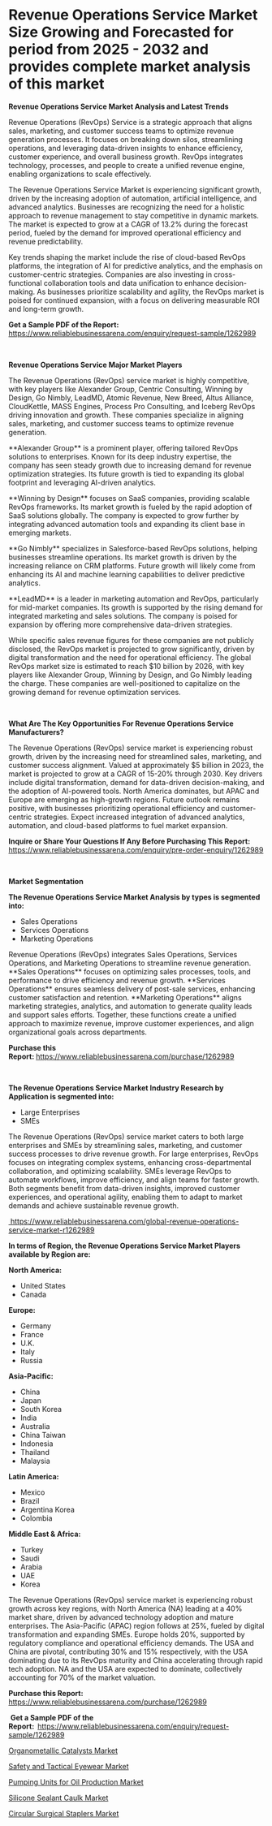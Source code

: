 <p><h1>Revenue Operations Service Market Size Growing and Forecasted for period from 2025 - 2032 and provides complete market analysis of this market</h1></p><p><strong>Revenue Operations Service Market Analysis and Latest Trends</strong></p>
<p><p>Revenue Operations (RevOps) Service is a strategic approach that aligns sales, marketing, and customer success teams to optimize revenue generation processes. It focuses on breaking down silos, streamlining operations, and leveraging data-driven insights to enhance efficiency, customer experience, and overall business growth. RevOps integrates technology, processes, and people to create a unified revenue engine, enabling organizations to scale effectively.</p><p>The Revenue Operations Service Market is experiencing significant growth, driven by the increasing adoption of automation, artificial intelligence, and advanced analytics. Businesses are recognizing the need for a holistic approach to revenue management to stay competitive in dynamic markets. The market is expected to grow at a CAGR of 13.2% during the forecast period, fueled by the demand for improved operational efficiency and revenue predictability.</p><p>Key trends shaping the market include the rise of cloud-based RevOps platforms, the integration of AI for predictive analytics, and the emphasis on customer-centric strategies. Companies are also investing in cross-functional collaboration tools and data unification to enhance decision-making. As businesses prioritize scalability and agility, the RevOps market is poised for continued expansion, with a focus on delivering measurable ROI and long-term growth.</p></p>
<p><strong>Get a Sample PDF of the Report:&nbsp;</strong> <a href="https://www.reliablebusinessarena.com/enquiry/request-sample/1262989?utm_campaign=1990&utm_medium=2&utm_source=Github&utm_content=ia&utm_term=20012025&utm_id=revenue-operations-service">https://www.reliablebusinessarena.com/enquiry/request-sample/1262989</a></p>
<p>&nbsp;</p>
<p><strong>Revenue Operations Service Major Market Players</strong></p>
<p><p>The Revenue Operations (RevOps) service market is highly competitive, with key players like Alexander Group, Centric Consulting, Winning by Design, Go Nimbly, LeadMD, Atomic Revenue, New Breed, Altus Alliance, CloudKettle, MASS Engines, Process Pro Consulting, and Iceberg RevOps driving innovation and growth. These companies specialize in aligning sales, marketing, and customer success teams to optimize revenue generation.</p><p>**Alexander Group** is a prominent player, offering tailored RevOps solutions to enterprises. Known for its deep industry expertise, the company has seen steady growth due to increasing demand for revenue optimization strategies. Its future growth is tied to expanding its global footprint and leveraging AI-driven analytics.</p><p>**Winning by Design** focuses on SaaS companies, providing scalable RevOps frameworks. Its market growth is fueled by the rapid adoption of SaaS solutions globally. The company is expected to grow further by integrating advanced automation tools and expanding its client base in emerging markets.</p><p>**Go Nimbly** specializes in Salesforce-based RevOps solutions, helping businesses streamline operations. Its market growth is driven by the increasing reliance on CRM platforms. Future growth will likely come from enhancing its AI and machine learning capabilities to deliver predictive analytics.</p><p>**LeadMD** is a leader in marketing automation and RevOps, particularly for mid-market companies. Its growth is supported by the rising demand for integrated marketing and sales solutions. The company is poised for expansion by offering more comprehensive data-driven strategies.</p><p>While specific sales revenue figures for these companies are not publicly disclosed, the RevOps market is projected to grow significantly, driven by digital transformation and the need for operational efficiency. The global RevOps market size is estimated to reach $10 billion by 2026, with key players like Alexander Group, Winning by Design, and Go Nimbly leading the charge. These companies are well-positioned to capitalize on the growing demand for revenue optimization services.</p></p>
<p>&nbsp;</p>
<p><strong>What Are The Key Opportunities For Revenue Operations Service Manufacturers?</strong></p>
<p><p>The Revenue Operations (RevOps) service market is experiencing robust growth, driven by the increasing need for streamlined sales, marketing, and customer success alignment. Valued at approximately $5 billion in 2023, the market is projected to grow at a CAGR of 15-20% through 2030. Key drivers include digital transformation, demand for data-driven decision-making, and the adoption of AI-powered tools. North America dominates, but APAC and Europe are emerging as high-growth regions. Future outlook remains positive, with businesses prioritizing operational efficiency and customer-centric strategies. Expect increased integration of advanced analytics, automation, and cloud-based platforms to fuel market expansion.</p></p>
<p><strong>Inquire or Share Your Questions If Any Before Purchasing This Report:</strong> <a href="https://www.reliablebusinessarena.com/enquiry/pre-order-enquiry/1262989?utm_campaign=1990&utm_medium=2&utm_source=Github&utm_content=ia&utm_term=20012025&utm_id=revenue-operations-service">https://www.reliablebusinessarena.com/enquiry/pre-order-enquiry/1262989</a></p>
<p>&nbsp;</p>
<p><strong>Market Segmentation</strong></p>
<p><strong>The Revenue Operations Service Market Analysis by types is segmented into:</strong></p>
<p><ul><li>Sales Operations</li><li>Services Operations</li><li>Marketing Operations</li></ul></p>
<p><p>Revenue Operations (RevOps) integrates Sales Operations, Services Operations, and Marketing Operations to streamline revenue generation. **Sales Operations** focuses on optimizing sales processes, tools, and performance to drive efficiency and revenue growth. **Services Operations** ensures seamless delivery of post-sale services, enhancing customer satisfaction and retention. **Marketing Operations** aligns marketing strategies, analytics, and automation to generate quality leads and support sales efforts. Together, these functions create a unified approach to maximize revenue, improve customer experiences, and align organizational goals across departments.</p></p>
<p><strong>Purchase this Report:&nbsp;</strong><a href="https://www.reliablebusinessarena.com/purchase/1262989?utm_campaign=1990&utm_medium=2&utm_source=Github&utm_content=ia&utm_term=20012025&utm_id=revenue-operations-service">https://www.reliablebusinessarena.com/purchase/1262989</a></p>
<p>&nbsp;</p>
<p><strong>The Revenue Operations Service Market Industry Research by Application is segmented into:</strong></p>
<p><ul><li>Large Enterprises</li><li>SMEs</li></ul></p>
<p><p>The Revenue Operations (RevOps) service market caters to both large enterprises and SMEs by streamlining sales, marketing, and customer success processes to drive revenue growth. For large enterprises, RevOps focuses on integrating complex systems, enhancing cross-departmental collaboration, and optimizing scalability. SMEs leverage RevOps to automate workflows, improve efficiency, and align teams for faster growth. Both segments benefit from data-driven insights, improved customer experiences, and operational agility, enabling them to adapt to market demands and achieve sustainable revenue growth.</p></p>
<p><a href="https://www.reliablebusinessarena.com/global-revenue-operations-service-market-r1262989?utm_campaign=1990&utm_medium=2&utm_source=Github&utm_content=ia&utm_term=20012025&utm_id=revenue-operations-service">&nbsp;https://www.reliablebusinessarena.com/global-revenue-operations-service-market-r1262989</a></p>
<p><strong>In terms of Region, the Revenue Operations Service Market Players available by Region are:</strong></p>
<p>
    <p> <strong> North America: </strong>
        <ul>
            <li>United States</li>
            <li>Canada</li>
        </ul>
        </p> 
    <p> <strong> Europe: </strong>
        <ul>
            <li>Germany</li>
            <li>France</li>
            <li>U.K.</li>
            <li>Italy</li>
            <li>Russia</li>
        </ul>
        </p> 
    <p> <strong> Asia-Pacific: </strong>
        <ul>
            <li>China</li>
            <li>Japan</li>
            <li>South Korea</li>
            <li>India</li>
            <li>Australia</li>
            <li>China Taiwan</li>
            <li>Indonesia</li>
            <li>Thailand</li>
            <li>Malaysia</li>
        </ul>
        </p> 
    <p> <strong> Latin America: </strong>
        <ul>
            <li>Mexico</li>
            <li>Brazil</li>
            <li>Argentina Korea</li>
            <li>Colombia</li>
        </ul>
        </p> 
    <p> <strong> Middle East & Africa: </strong>
        <ul>
            <li>Turkey</li>
            <li>Saudi</li>
            <li>Arabia</li>
            <li>UAE</li>
            <li>Korea</li>
        </ul>
    </p>
    </p>
<p><p>The Revenue Operations (RevOps) service market is experiencing robust growth across key regions, with North America (NA) leading at a 40% market share, driven by advanced technology adoption and mature enterprises. The Asia-Pacific (APAC) region follows at 25%, fueled by digital transformation and expanding SMEs. Europe holds 20%, supported by regulatory compliance and operational efficiency demands. The USA and China are pivotal, contributing 30% and 15% respectively, with the USA dominating due to its RevOps maturity and China accelerating through rapid tech adoption. NA and the USA are expected to dominate, collectively accounting for 70% of the market valuation.</p></p>
<p><strong>Purchase this Report: </strong><a href="https://www.reliablebusinessarena.com/purchase/1262989?utm_campaign=1990&utm_medium=2&utm_source=Github&utm_content=ia&utm_term=20012025&utm_id=revenue-operations-service">https://www.reliablebusinessarena.com/purchase/1262989</a></p>
<p>&nbsp;<strong>Get a Sample PDF of the Report:&nbsp;&nbsp;</strong><a href="https://www.reliablebusinessarena.com/enquiry/request-sample/1262989?utm_campaign=1990&utm_medium=2&utm_source=Github&utm_content=ia&utm_term=20012025&utm_id=revenue-operations-service">https://www.reliablebusinessarena.com/enquiry/request-sample/1262989</a></p>
<p><strong></strong></p>
<p><p><a href="https://www.linkedin.com/pulse/in-depth-study-organometallic-catalysts-market-size-dynamics-remsf?utm_campaign=1990&utm_medium=2&utm_source=Github&utm_content=ia&utm_term=20012025&utm_id=revenue-operations-service">Organometallic Catalysts Market</a></p><p><a href="https://www.linkedin.com/pulse/safety-tactical-eyewear-market-matrix-applications-types-cagr-ylfmc?utm_campaign=1990&utm_medium=2&utm_source=Github&utm_content=ia&utm_term=20012025&utm_id=revenue-operations-service">Safety and Tactical Eyewear Market</a></p><p><a href="https://www.linkedin.com/pulse/comprehensive-analysis-pumping-units-oil-production-market-rjp0c?utm_campaign=1990&utm_medium=2&utm_source=Github&utm_content=ia&utm_term=20012025&utm_id=revenue-operations-service">Pumping Units for Oil Production Market</a></p><p><a href="https://www.linkedin.com/pulse/silicone-sealant-caulk-market-outlook-anticipated-growth-projected-lucze?utm_campaign=1990&utm_medium=2&utm_source=Github&utm_content=ia&utm_term=20012025&utm_id=revenue-operations-service">Silicone Sealant Caulk Market</a></p><p><a href="https://www.linkedin.com/pulse/market-dynamics-circular-surgical-staplers-projected-126-cagr-jdyte?utm_campaign=1990&utm_medium=2&utm_source=Github&utm_content=ia&utm_term=20012025&utm_id=revenue-operations-service">Circular Surgical Staplers Market</a></p></p>